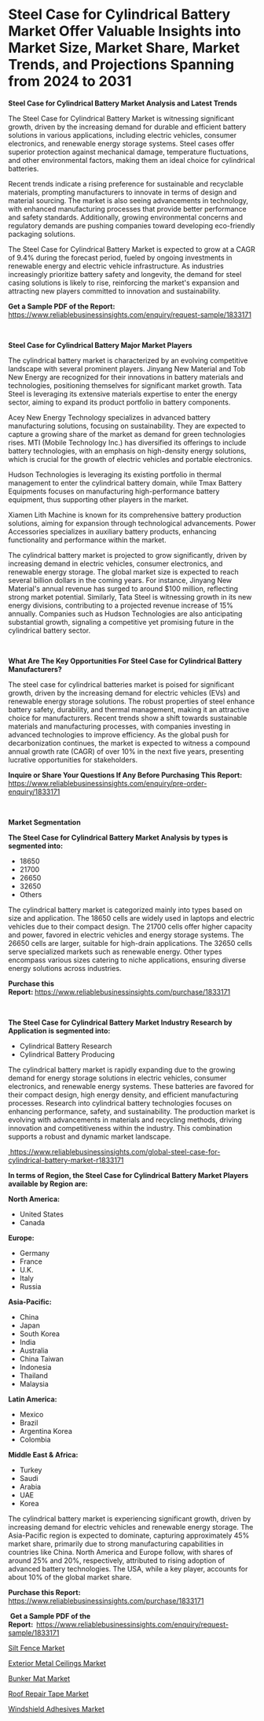 <p><h1>Steel Case for Cylindrical Battery Market Offer Valuable Insights into Market Size, Market Share, Market Trends, and Projections Spanning from 2024 to 2031</h1></p><p><strong>Steel Case for Cylindrical Battery Market Analysis and Latest Trends</strong></p>
<p><p>The Steel Case for Cylindrical Battery Market is witnessing significant growth, driven by the increasing demand for durable and efficient battery solutions in various applications, including electric vehicles, consumer electronics, and renewable energy storage systems. Steel cases offer superior protection against mechanical damage, temperature fluctuations, and other environmental factors, making them an ideal choice for cylindrical batteries.</p><p>Recent trends indicate a rising preference for sustainable and recyclable materials, prompting manufacturers to innovate in terms of design and material sourcing. The market is also seeing advancements in technology, with enhanced manufacturing processes that provide better performance and safety standards. Additionally, growing environmental concerns and regulatory demands are pushing companies toward developing eco-friendly packaging solutions.</p><p>The Steel Case for Cylindrical Battery Market is expected to grow at a CAGR of 9.4% during the forecast period, fueled by ongoing investments in renewable energy and electric vehicle infrastructure. As industries increasingly prioritize battery safety and longevity, the demand for steel casing solutions is likely to rise, reinforcing the market's expansion and attracting new players committed to innovation and sustainability.</p></p>
<p><strong>Get a Sample PDF of the Report:&nbsp;</strong> <a href="https://www.reliablebusinessinsights.com/enquiry/request-sample/1833171?utm_campaign=1726&utm_medium=2&utm_source=Github&utm_content=ia&utm_term=17102024&utm_id=steel-case-for-cylindrical-battery">https://www.reliablebusinessinsights.com/enquiry/request-sample/1833171</a></p>
<p>&nbsp;</p>
<p><strong>Steel Case for Cylindrical Battery Major Market Players</strong></p>
<p><p>The cylindrical battery market is characterized by an evolving competitive landscape with several prominent players. Jinyang New Material and Tob New Energy are recognized for their innovations in battery materials and technologies, positioning themselves for significant market growth. Tata Steel is leveraging its extensive materials expertise to enter the energy sector, aiming to expand its product portfolio in battery components.</p><p>Acey New Energy Technology specializes in advanced battery manufacturing solutions, focusing on sustainability. They are expected to capture a growing share of the market as demand for green technologies rises. MTI (Mobile Technology Inc.) has diversified its offerings to include battery technologies, with an emphasis on high-density energy solutions, which is crucial for the growth of electric vehicles and portable electronics.</p><p>Hudson Technologies is leveraging its existing portfolio in thermal management to enter the cylindrical battery domain, while Tmax Battery Equipments focuses on manufacturing high-performance battery equipment, thus supporting other players in the market.</p><p>Xiamen Lith Machine is known for its comprehensive battery production solutions, aiming for expansion through technological advancements. Power Accessories specializes in auxiliary battery products, enhancing functionality and performance within the market.</p><p>The cylindrical battery market is projected to grow significantly, driven by increasing demand in electric vehicles, consumer electronics, and renewable energy storage. The global market size is expected to reach several billion dollars in the coming years. For instance, Jinyang New Material's annual revenue has surged to around $100 million, reflecting strong market potential. Similarly, Tata Steel is witnessing growth in its new energy divisions, contributing to a projected revenue increase of 15% annually. Companies such as Hudson Technologies are also anticipating substantial growth, signaling a competitive yet promising future in the cylindrical battery sector.</p></p>
<p>&nbsp;</p>
<p><strong>What Are The Key Opportunities For Steel Case for Cylindrical Battery Manufacturers?</strong></p>
<p><p>The steel case for cylindrical batteries market is poised for significant growth, driven by the increasing demand for electric vehicles (EVs) and renewable energy storage solutions. The robust properties of steel enhance battery safety, durability, and thermal management, making it an attractive choice for manufacturers. Recent trends show a shift towards sustainable materials and manufacturing processes, with companies investing in advanced technologies to improve efficiency. As the global push for decarbonization continues, the market is expected to witness a compound annual growth rate (CAGR) of over 10% in the next five years, presenting lucrative opportunities for stakeholders.</p></p>
<p><strong>Inquire or Share Your Questions If Any Before Purchasing This Report:</strong> <a href="https://www.reliablebusinessinsights.com/enquiry/pre-order-enquiry/1833171?utm_campaign=1726&utm_medium=2&utm_source=Github&utm_content=ia&utm_term=17102024&utm_id=steel-case-for-cylindrical-battery">https://www.reliablebusinessinsights.com/enquiry/pre-order-enquiry/1833171</a></p>
<p>&nbsp;</p>
<p><strong>Market Segmentation</strong></p>
<p><strong>The Steel Case for Cylindrical Battery Market Analysis by types is segmented into:</strong></p>
<p><ul><li>18650</li><li>21700</li><li>26650</li><li>32650</li><li>Others</li></ul></p>
<p><p>The cylindrical battery market is categorized mainly into types based on size and application. The 18650 cells are widely used in laptops and electric vehicles due to their compact design. The 21700 cells offer higher capacity and power, favored in electric vehicles and energy storage systems. The 26650 cells are larger, suitable for high-drain applications. The 32650 cells serve specialized markets such as renewable energy. Other types encompass various sizes catering to niche applications, ensuring diverse energy solutions across industries.</p></p>
<p><strong>Purchase this Report:&nbsp;</strong><a href="https://www.reliablebusinessinsights.com/purchase/1833171?utm_campaign=1726&utm_medium=2&utm_source=Github&utm_content=ia&utm_term=17102024&utm_id=steel-case-for-cylindrical-battery">https://www.reliablebusinessinsights.com/purchase/1833171</a></p>
<p>&nbsp;</p>
<p><strong>The Steel Case for Cylindrical Battery Market Industry Research by Application is segmented into:</strong></p>
<p><ul><li>Cylindrical Battery Research</li><li>Cylindrical Battery Producing</li></ul></p>
<p><p>The cylindrical battery market is rapidly expanding due to the growing demand for energy storage solutions in electric vehicles, consumer electronics, and renewable energy systems. These batteries are favored for their compact design, high energy density, and efficient manufacturing processes. Research into cylindrical battery technologies focuses on enhancing performance, safety, and sustainability. The production market is evolving with advancements in materials and recycling methods, driving innovation and competitiveness within the industry. This combination supports a robust and dynamic market landscape.</p></p>
<p><a href="https://www.reliablebusinessinsights.com/global-steel-case-for-cylindrical-battery-market-r1833171?utm_campaign=1726&utm_medium=2&utm_source=Github&utm_content=ia&utm_term=17102024&utm_id=steel-case-for-cylindrical-battery">&nbsp;https://www.reliablebusinessinsights.com/global-steel-case-for-cylindrical-battery-market-r1833171</a></p>
<p><strong>In terms of Region, the Steel Case for Cylindrical Battery Market Players available by Region are:</strong></p>
<p>
    <p> <strong> North America: </strong>
        <ul>
            <li>United States</li>
            <li>Canada</li>
        </ul>
        </p> 
    <p> <strong> Europe: </strong>
        <ul>
            <li>Germany</li>
            <li>France</li>
            <li>U.K.</li>
            <li>Italy</li>
            <li>Russia</li>
        </ul>
        </p> 
    <p> <strong> Asia-Pacific: </strong>
        <ul>
            <li>China</li>
            <li>Japan</li>
            <li>South Korea</li>
            <li>India</li>
            <li>Australia</li>
            <li>China Taiwan</li>
            <li>Indonesia</li>
            <li>Thailand</li>
            <li>Malaysia</li>
        </ul>
        </p> 
    <p> <strong> Latin America: </strong>
        <ul>
            <li>Mexico</li>
            <li>Brazil</li>
            <li>Argentina Korea</li>
            <li>Colombia</li>
        </ul>
        </p> 
    <p> <strong> Middle East & Africa: </strong>
        <ul>
            <li>Turkey</li>
            <li>Saudi</li>
            <li>Arabia</li>
            <li>UAE</li>
            <li>Korea</li>
        </ul>
    </p>
    </p>
<p><p>The cylindrical battery market is experiencing significant growth, driven by increasing demand for electric vehicles and renewable energy storage. The Asia-Pacific region is expected to dominate, capturing approximately 45% market share, primarily due to strong manufacturing capabilities in countries like China. North America and Europe follow, with shares of around 25% and 20%, respectively, attributed to rising adoption of advanced battery technologies. The USA, while a key player, accounts for about 10% of the global market share.</p></p>
<p><strong>Purchase this Report: </strong><a href="https://www.reliablebusinessinsights.com/purchase/1833171?utm_campaign=1726&utm_medium=2&utm_source=Github&utm_content=ia&utm_term=17102024&utm_id=steel-case-for-cylindrical-battery">https://www.reliablebusinessinsights.com/purchase/1833171</a></p>
<p>&nbsp;<strong>Get a Sample PDF of the Report:&nbsp;&nbsp;</strong><a href="https://www.reliablebusinessinsights.com/enquiry/request-sample/1833171?utm_campaign=1726&utm_medium=2&utm_source=Github&utm_content=ia&utm_term=17102024&utm_id=steel-case-for-cylindrical-battery">https://www.reliablebusinessinsights.com/enquiry/request-sample/1833171</a></p>
<p><strong></strong></p>
<p><p><a href="https://www.linkedin.com/pulse/market-insights-global-silt-fence-forecast-innovation-trends-9rlue?utm_campaign=1726&utm_medium=2&utm_source=Github&utm_content=ia&utm_term=17102024&utm_id=steel-case-for-cylindrical-battery">Silt Fence Market</a></p><p><a href="https://www.linkedin.com/pulse/future-ready-strategic-insights-global-exterior-metal-ceilings-o4cjc?utm_campaign=1726&utm_medium=2&utm_source=Github&utm_content=ia&utm_term=17102024&utm_id=steel-case-for-cylindrical-battery">Exterior Metal Ceilings Market</a></p><p><a href="https://www.linkedin.com/pulse/bunker-mat-market-research-report-2024-2031-insights-farm-9d0qe?utm_campaign=1726&utm_medium=2&utm_source=Github&utm_content=ia&utm_term=17102024&utm_id=steel-case-for-cylindrical-battery">Bunker Mat Market</a></p><p><a href="https://www.linkedin.com/pulse/emerging-technologies-reshaping-roof-repair-tape-market-m1wqc?utm_campaign=1726&utm_medium=2&utm_source=Github&utm_content=ia&utm_term=17102024&utm_id=steel-case-for-cylindrical-battery">Roof Repair Tape Market</a></p><p><a href="https://www.linkedin.com/pulse/windshield-adhesives-market-global-regional-analysis-dv2be?utm_campaign=1726&utm_medium=2&utm_source=Github&utm_content=ia&utm_term=17102024&utm_id=steel-case-for-cylindrical-battery">Windshield Adhesives Market</a></p></p>